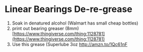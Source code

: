 # Linear Bearings De-re-grease
 1. Soak in denatured alcohol (Walmart has small cheap bottles)
 2. print out bearing greaser (8mm)
   [https://www.thingiverse.com/thing:1128781](https://www.thingiverse.com/thing:1128781)
 3. Use this grease (Superlube 3oz
    http://amzn.to/1Qc61nF
    

<!--stackedit_data:
eyJoaXN0b3J5IjpbMTAwNzE4NzE4OCwtMTkyODk2MzY1MV19
-->